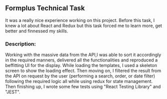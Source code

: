 ## Formplus Technical Task

It was a really nice experience working on this project. Before this task, I knew a lot about React and Redux but this task forced me to learn more, get better 
and finnessed my skills. 

### Description:
Working with the massive data from the API,I was able to sort it accordingly in the required manners, delivered all the functionalities and reproduced a beffitting UI for the display.
While loading the templates, I used a skeleton screen to show the loading effect. Then moving on, I filtered the result from the API on request by the user (performing a search, order, or date filter) following the required logic all while using redux for state management. Then finishing up, I wrote some few tests using "React Testing Library" and "JEST".
